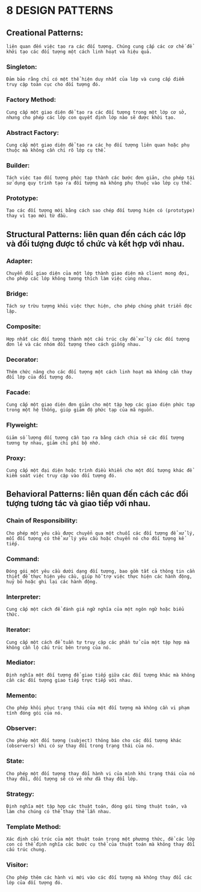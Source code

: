 # 8 DESIGN PATTERNS

## Creational Patterns: 
    liên quan đến việc tạo ra các đối tượng. Chúng cung cấp các cơ chế để khởi tạo các đối tượng một cách linh hoạt và hiệu quả.

### Singleton: 
    Đảm bảo rằng chỉ có một thể hiện duy nhất của lớp và cung cấp điểm truy cập toàn cục cho đối tượng đó.

### Factory Method: 
    Cung cấp một giao diện để tạo ra các đối tượng trong một lớp cơ sở, nhưng cho phép các lớp con quyết định lớp nào sẽ được khởi tạo.

### Abstract Factory: 
    Cung cấp một giao diện để tạo ra các họ đối tượng liên quan hoặc phụ thuộc mà không cần chỉ rõ lớp cụ thể.

### Builder: 
    Tách việc tạo đối tượng phức tạp thành các bước đơn giản, cho phép tái sử dụng quy trình tạo ra đối tượng mà không phụ thuộc vào lớp cụ thể.

### Prototype: 
    Tạo các đối tượng mới bằng cách sao chép đối tượng hiện có (prototype) thay vì tạo mới từ đầu.

## Structural Patterns: liên quan đến cách các lớp và đối tượng được tổ chức và kết hợp với nhau.

### Adapter: 
    Chuyển đổi giao diện của một lớp thành giao diện mà client mong đợi, cho phép các lớp không tương thích làm việc cùng nhau.

### Bridge: 
    Tách sự trừu tượng khỏi việc thực hiện, cho phép chúng phát triển độc lập.

### Composite:
    Hợp nhất các đối tượng thành một cấu trúc cây để xử lý các đối tượng đơn lẻ và các nhóm đối tượng theo cách giống nhau.

### Decorator: 
    Thêm chức năng cho các đối tượng một cách linh hoạt mà không cần thay đổi lớp của đối tượng đó.

### Facade: 
    Cung cấp một giao diện đơn giản cho một tập hợp các giao diện phức tạp trong một hệ thống, giúp giảm độ phức tạp của mã nguồn.

### Flyweight: 
    Giảm số lượng đối tượng cần tạo ra bằng cách chia sẻ các đối tượng tương tự nhau, giảm chi phí bộ nhớ.

### Proxy: 
    Cung cấp một đại diện hoặc trình điều khiển cho một đối tượng khác để kiểm soát việc truy cập vào đối tượng đó.

## Behavioral Patterns: liên quan đến cách các đối tượng tương tác và giao tiếp với nhau.

### Chain of Responsibility: 
    Cho phép một yêu cầu được chuyển qua một chuỗi các đối tượng để xử lý, mỗi đối tượng có thể xử lý yêu cầu hoặc chuyển nó cho đối tượng kế tiếp.

### Command: 
    Đóng gói một yêu cầu dưới dạng đối tượng, bao gồm tất cả thông tin cần thiết để thực hiện yêu cầu, giúp hỗ trợ việc thực hiện các hành động, huỷ bỏ hoặc ghi lại các hành động.

### Interpreter: 
    Cung cấp một cách để đánh giá ngữ nghĩa của một ngôn ngữ hoặc biểu thức.

### Iterator: 
    Cung cấp một cách để tuần tự truy cập các phần tử của một tập hợp mà không cần lộ cấu trúc bên trong của nó.

### Mediator: 
    Định nghĩa một đối tượng để giao tiếp giữa các đối tượng khác mà không cần các đối tượng giao tiếp trực tiếp với nhau.

### Memento: 
    Cho phép khôi phục trạng thái của một đối tượng mà không cần vi phạm tính đóng gói của nó.

### Observer: 
    Cho phép một đối tượng (subject) thông báo cho các đối tượng khác (observers) khi có sự thay đổi trong trạng thái của nó.

### State: 
    Cho phép một đối tượng thay đổi hành vi của mình khi trạng thái của nó thay đổi, đối tượng sẽ có vẻ như đã thay đổi lớp.

### Strategy: 
    Định nghĩa một tập hợp các thuật toán, đóng gói từng thuật toán, và làm cho chúng có thể thay thế lẫn nhau.

### Template Method: 
    Xác định cấu trúc của một thuật toán trong một phương thức, để các lớp con có thể định nghĩa các bước cụ thể của thuật toán mà không thay đổi cấu trúc chung.

### Visitor: 
    Cho phép thêm các hành vi mới vào các đối tượng mà không thay đổi các lớp của đối tượng đó.